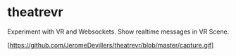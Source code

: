 # theatrevr
Experiment with VR and Websockets.
Show realtime messages in VR Scene.

[https://github.com/JeromeDevillers/theatrevr/blob/master/capture.gif]